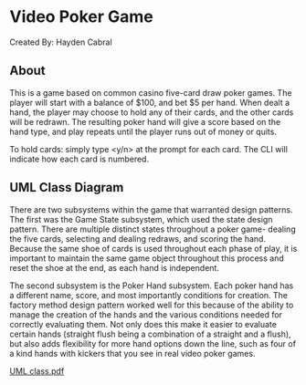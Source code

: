 # Video Poker Game

Created By: Hayden Cabral
## About
This is a game based on common casino five-card draw poker games. The player will start with a balance of $100, and bet $5 per hand. When dealt a hand, the player may choose to hold any of their cards, and the other cards will be redrawn.
The resulting poker hand will give a score based on the hand type, and play repeats until the player runs out of money or quits.

To hold cards: simply type <y/n> at the prompt for each card. The CLI will indicate how each card is numbered.

## UML Class Diagram
There are two subsystems within the game that warranted design patterns. The first was the Game State subsystem, which used the state design pattern. There are multiple distinct states throughout a poker game- dealing the five cards, selecting and
dealing redraws, and scoring the hand. Because the same shoe of cards is used throughout each phase of play, it is important to maintain the same game object throughout this process and reset the shoe at the end,
as each hand is independent.

The second subsystem is the Poker Hand subsystem. Each poker hand has a different name, score, and most importantly conditions for creation. The factory method design pattern worked well for this because of the ability to manage the creation of the hands and the various conditions needed for correctly evaluating them. Not only does this make it easier to evaluate certain hands (straight flush being a combination of a straight and a flush), but also adds flexibility for more hand options down the line, such as four of a kind hands with kickers that you see in real video poker games.


[UML class.pdf](https://github.com/user-attachments/files/17388069/UML.class.pdf)
